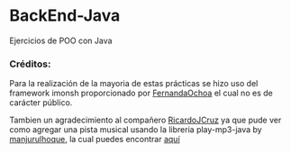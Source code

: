 # BackEnd-Java
Ejercicios de POO con Java
### Créditos:

Para la realización de la mayoria de estas prácticas se hizo uso del framework imonsh proporcionado por [FernandaOchoa](https://github.com/FernandaOchoa) el cual no es de carácter público.

Tambien un agradecimiento al compañero [RicardoJCruz](https://github.com/RicardoJCruz/) ya que pude ver como agregar una pista musical usando la libreria play-mp3-java by [manjurulhoque](https://github.com/manjurulhoque/play-mp3-java), la cual puedes encontrar [aquí](https://github.com/manjurulhoque/play-mp3-java)
